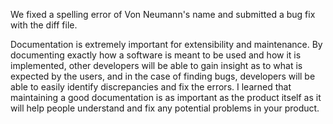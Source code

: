 We fixed a spelling error of Von Neumann's name and submitted a bug fix with the diff file.

Documentation is extremely important for extensibility and maintenance. By documenting exactly how a software is meant to be used and how it is implemented, other developers will be able to gain insight as to what is expected by the users, and in the case of finding bugs, developers will be able to easily identify discrepancies and fix the errors. I learned that maintaining a good documentation is as important as the product itself as it will help people understand and fix any potential problems in your product.
